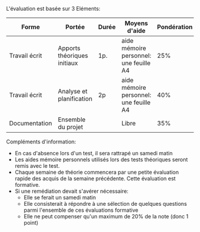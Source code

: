 L'évaluation est basée sur 3 Eléments:

| Forme | Portée | Durée | Moyens d'aide | Pondération | Semaine |
|---|---|---|---|---|---|
|Travail écrit | Apports théoriques initiaux| 1p.| aide mémoire personnel: une feuille A4| 25%|3|
|Travail écrit | Analyse et planification | 2p | aide mémoire personnel: une feuille A4 | 40% | 9 |
|Documentation| Ensemble du projet |  | Libre | 35% | 9 |

Compléments d'information:
- En cas d'absence lors d'un test, il sera rattrapé un samedi matin
- Les aides mémoire personnels utilisés lors des tests théoriques seront remis avec le test.
- Chaque semaine de théorie commencera par une petite évaluation rapide des acquis de la semaine précédente. Cette évaluation est formative.
- Si une remédiation devait s'avérer nécessaire:
  - Elle se ferait un samedi matin
  - Elle consisterait à répondre à une sélection de quelques questions parmi l'ensemble de ces évaluations formative
  - Elle ne peut compenser qu'un maximum de 20% de la note (donc 1 point)